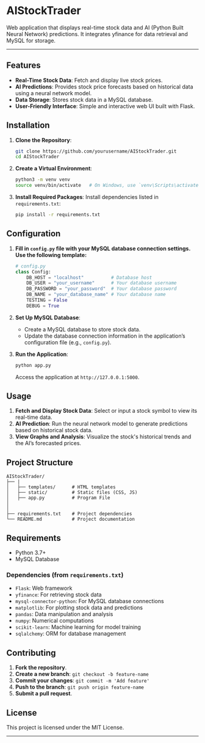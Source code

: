 # AIStockTrader
Web application that displays real-time stock data and AI (Python Built Neural Network) predictions. It integrates yfinance for data retrieval and MySQL for storage.

---

## Features

- **Real-Time Stock Data**: Fetch and display live stock prices.
- **AI Predictions**: Provides stock price forecasts based on historical data using a neural network model.
- **Data Storage**: Stores stock data in a MySQL database.
- **User-Friendly Interface**: Simple and interactive web UI built with Flask.

## Installation

1. **Clone the Repository**:
   ```bash
   git clone https://github.com/yourusername/AIStockTrader.git
   cd AIStockTrader
   ```

2. **Create a Virtual Environment**:
   ```bash
   python3 -m venv venv
   source venv/bin/activate   # On Windows, use `venv\Scripts\activate`
   ```

3. **Install Required Packages**:
   Install dependencies listed in `requirements.txt`:
   ```bash
   pip install -r requirements.txt
   ```
## Configuration

1. **Fill in `config.py` file with your MySQL database connection settings. Use the following template:**

   ```python
   # config.py
   class Config:
       DB_HOST = "localhost"          # Database host
       DB_USER = "your_username"      # Your database username
       DB_PASSWORD = "your_password"  # Your database password
       DB_NAME = "your_database_name" # Your database name
       TESTING = False
       DEBUG = True
   ```

2. **Set Up MySQL Database**:
   - Create a MySQL database to store stock data.
   - Update the database connection information in the application’s configuration file (e.g., `config.py`).

3. **Run the Application**:
   ```bash
   python app.py 
   ```
   Access the application at `http://127.0.0.1:5000`.

## Usage

1. **Fetch and Display Stock Data**: Select or input a stock symbol to view its real-time data.
2. **AI Prediction**: Run the neural network model to generate predictions based on historical stock data.
3. **View Graphs and Analysis**: Visualize the stock's historical trends and the AI’s forecasted prices.

## Project Structure

```plaintext
AIStockTrader/
├── |                
│   ├── templates/      # HTML templates
│   ├── static/         # Static files (CSS, JS)
│   ├── app.py          # Program File 
│   
│   
├── requirements.txt    # Project dependencies
└── README.md           # Project documentation
```

## Requirements

- Python 3.7+
- MySQL Database

### Dependencies (from `requirements.txt`)

- `Flask`: Web framework
- `yfinance`: For retrieving stock data
- `mysql-connector-python`: For MySQL database connections
- `matplotlib`: For plotting stock data and predictions
- `pandas`: Data manipulation and analysis
- `numpy`: Numerical computations
- `scikit-learn`: Machine learning for model training
- `sqlalchemy`: ORM for database management

## Contributing

1. **Fork the repository**.
2. **Create a new branch**: `git checkout -b feature-name`
3. **Commit your changes**: `git commit -m 'Add feature'`
4. **Push to the branch**: `git push origin feature-name`
5. **Submit a pull request**.

## License

This project is licensed under the MIT License.

---

